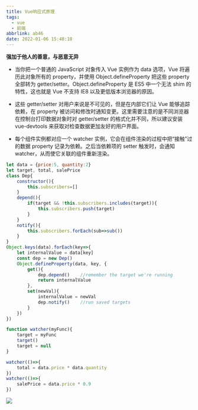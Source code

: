 ```yaml
---
title: Vue响应式原理
tags:
  - vue
  - 前端
abbrlink: ab46
date: 2022-01-06 15:48:18
---
```

**强加于他人的善意，与恶意无异**
<!--more-->

- 当你把一个普通的 JavaScript 对象传入 Vue 实例作为 data 选项，Vue 将遍历此对象所有的 property，并使用 Object.defineProperty 把这些 property 全部转为 getter/setter。Object.defineProperty 是 ES5 中一个无法 shim 的特性，这也就是 Vue 不支持 IE8 以及更低版本浏览器的原因。

- 这些 getter/setter 对用户来说是不可见的，但是在内部它们让 Vue 能够追踪依赖，在 property 被访问和修改时通知变更。这里需要注意的是不同浏览器在控制台打印数据对象时对 getter/setter 的格式化并不同，所以建议安装 vue-devtools 来获取对检查数据更加友好的用户界面。

- 每个组件实例都对应一个 watcher 实例，它会在组件渲染的过程中把“接触”过的数据 property 记录为依赖。之后当依赖项的 setter 触发时，会通知 watcher，从而使它关联的组件重新渲染。

```js
let data = {price:5, quantity:2}
let target, total, salePrice
class Dep{
    constructor(){
        this.subscribers=[]
    }
    depend(){
        if(target && !this.subscribers.includes(target)){
            this.subscribers.push(target)
        }
    }
    notify(){
        this.subscribers.forEach(sub=>sub())
    }
}
Object.keys(data).forEach(key=>{
    let internalValue = data[key]
    const dep = new Dep()
    Object.defineProperty(data, key, {
        get(){
            dep.depend()    //remember the target we're running
            return internalValue
        },
        set(newVal){
            internalValue = newVal
            dep.notify()    //run saved targets
        }
    })
})

function watcher(myFunc){
    target = myFunc
    target()
    target = null
}

watcher(()=>{
    total = data.price * data.quantity
})
watcher(()=>{
    salePrice = data.price * 0.9
})
```
 ![](https://gitee.com/buxiaoxing/image-bed/raw/master/img/20201023085214.png)


